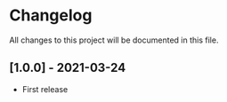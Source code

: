 # Changelog
All changes to this project will be documented in this file.

## [1.0.0] - 2021-03-24
- First release